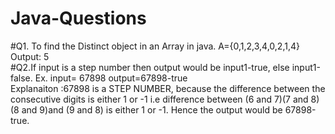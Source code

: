 # Java-Questions
#Q1. To find the Distinct object in an Array in java.
A={0,1,2,3,4,0,2,1,4}
Output: 5                                         
#Q2.If input is a step number then output would be input1-true, else input1-false. 
Ex. input= 67898 
     output=67898-true  												
Explanaiton :67898 is a STEP NUMBER, because the difference between the consecutive digits is either 1 or -1 i.e difference 
between (6 and 7)(7 and 8)(8 and 9)and (9 and 8) is either 1 or -1. Hence the output would be 67898-true.
